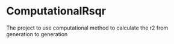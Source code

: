 # ComputationalRsqr
The project to use computational method to calculate the r2 from generation to generation
